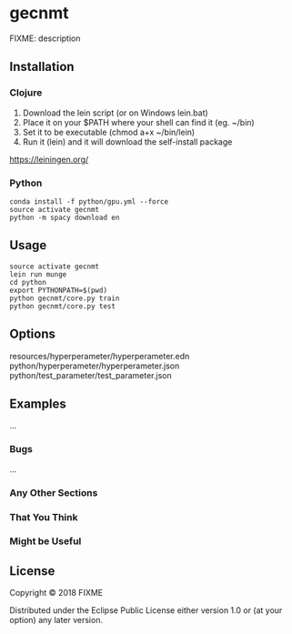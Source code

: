 # gecnmt

FIXME: description

## Installation

### Clojure
1. Download the lein script (or on Windows lein.bat)
2. Place it on your $PATH where your shell can find it (eg. ~/bin)
3. Set it to be executable (chmod a+x ~/bin/lein)
4. Run it (lein) and it will download the self-install package

https://leiningen.org/

### Python
```
conda install -f python/gpu.yml --force
source activate gecnmt
python -m spacy download en
```

## Usage

```
source activate gecnmt
lein run munge
cd python
export PYTHONPATH=$(pwd)
python gecnmt/core.py train
python gecnmt/core.py test
```

## Options

resources/hyperperameter/hyperperameter.edn
python/hyperperameter/hyperperameter.json
python/test_parameter/test_parameter.json

## Examples

...

### Bugs

...

### Any Other Sections
### That You Think
### Might be Useful

## License

Copyright © 2018 FIXME

Distributed under the Eclipse Public License either version 1.0 or (at
your option) any later version.
